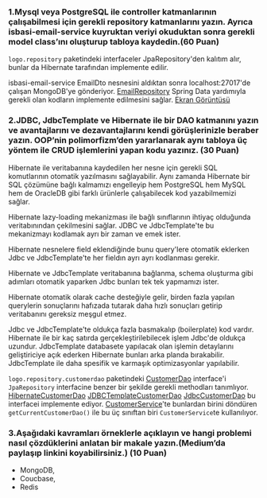 ### 1.Mysql veya PostgreSQL ile controller katmanlarının çalışabilmesi için gerekli repository katmanlarını yazın. Ayrıca isbasi-email-service kuyruktan veriyi okuduktan sonra gerekli model class’ını oluşturup tabloya kaydedin.(60 Puan)
`logo.repository` paketindeki interfaceler JpaRepository'den kalıtım alır, bunlar da Hibernate tarafından implemente edilir.

isbasi-email-service EmailDto nesnesini aldıktan sonra localhost:27017'de çalışan MongoDB'ye gönderiyor. [EmailRepository](isbası-email/src/main/java/com/isbasi/repository/EmailRepository.java) Spring Data yardımıyla gerekli olan kodların implemente edilmesini sağlar. [Ekran Görüntüsü](screenshots/mongodbKonsolundaDAhaÖnceEklenenVeri.png)

### 2.JDBC, JdbcTemplate ve Hibernate ile bir DAO katmanını yazın ve avantajlarını ve dezavantajlarını kendi görüşlerinizle beraber yazın. OOP’nin polimorfizm’den yararlanarak aynı tabloya üç yöntem ile CRUD işlemlerini yapan kodu yazınız. (30 Puan)

Hibernate ile veritabanına kaydedilen her nesne için gerekli SQL komutlarının otomatik yazılmasını sağlayabilir. Aynı zamanda Hibernate bir SQL çözümüne bağlı kalmamızı engelleyip hem PostgreSQL hem MySQL hem de OracleDB gibi farklı ürünlerle çalışabilecek kod yazabilmemizi sağlar. 

Hibernate lazy-loading mekanizması ile bağlı sınıflarının ihtiyaç olduğunda veritabınından çekilmesini sağlar. JDBC ve JdbcTemplate'te bu mekanizmayı kodlamak ayrı bir zaman ve emek ister.

Hibernate nesnelere field eklendiğinde bunu query'lere otomatik eklerken Jdbc ve JdbcTemplate'te her fieldın ayrı ayrı kodlanması gerekir.

Hibernate ve JdbcTemplate veritabanına bağlanma, schema oluşturma gibi adımları otomatik yaparken Jdbc bunları tek tek yapmamızı ister.

Hibernate otomatik olarak cache desteğiyle gelir, birden fazla yapılan querylerin sonuçlarını hafızada tutarak daha hızlı sonuçları getirip veritabanını gereksiz meşgul etmez.

Jdbc ve JdbcTemplate'te oldukça fazla basmakalıp (boilerplate) kod vardır. Hibernate ile bir kaç satırda gerçekleştirilebilecek işlem Jdbc'de oldukça uzundur.
JdbcTemplate databasete yapılacak olan işlemin detaylarını geliştiriciye açık ederken Hibernate bunları arka planda bırakabilir.
JdbcTemplate ile daha spesifik ve karmaşık optimizasyonlar yapılabilir.

`logo.repository.customerdao` paketindeki [CustomerDao](src/main/java/com/logo/repository/customerdao/CustomerDao.java) interface'i `JpaRepository` interfacine benzer bir şekilde gerekli methodları tanımlıyor.
[HibernateCustomerDao](src/main/java/com/logo/repository/customerdao/HibernateCustomerDao.java)
[JDBCTemplateCustomerDao](src/main/java/com/logo/repository/customerdao/JDBCTemplateCustomerDao.java)
[JdbcCustomerDao](src/main/java/com/logo/repository/customerdao/JdbcCustomerDao.java) bu interfacei implemente ediyor. 
[CustomerService](src/main/java/com/logo/service/CustomerService.java)'te bunlardan birini döndüren `getCurrentCustomerDao()` ile bu üç sınıftan biri `CustomerService`te kullanılıyor.

### 3.Aşağıdaki kavramları örneklerle açıklayın ve hangi problemi nasıl çözdüklerini anlatan bir makale yazın.(Medium’da paylaşıp linkini koyabilirsiniz.) (10 Puan)
* MongoDB,
* Coucbase,
* Redis



